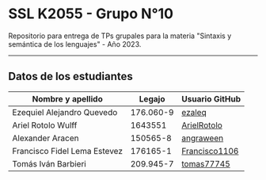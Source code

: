 # SSL K2055 - Grupo N°10

Repositorio para entrega de TPs grupales para la materia "Sintaxis y semántica de los lenguajes" - Año 2023.

<hr>


## Datos de los estudiantes
<table>
    <thead>
        <th>Nombre y apellido</th>
        <th>Legajo</th>
        <th>Usuario GitHub</th>
    </thead>
    <tbody>
        <tr>
            <td>Ezequiel Alejandro Quevedo</td>
            <td>176.060-9</td>
            <td><a href="https://github.com/ezaleq">ezaleq</a></td>
        </tr>
        <tr>
            <td>Ariel Rotolo Wulff</td>
            <td>1643551</td>
            <td><a href="https://github.com/ArielRotolo">ArielRotolo</a></td>
        </tr>
        <tr>
            <td>Alexander Aracen</td>
            <td>150565-8</td>
            <td><a href="https://github.com/angraween">angraween</a></td>
        </tr>
        <tr>
            <td>Francisco Fidel Lema Estevez</td>
            <td>176165-1</td>
            <td><a href="https://github.com/Francisco1106">Francisco1106</a></td>
        </tr>
        <tr>
            <td>Tomás Iván Barbieri</td>
            <td>209.945-7</td>
            <td><a href="https://github.com/tomas77745">tomas77745</a></td>
        </tr>
    </tbody>
</table>
